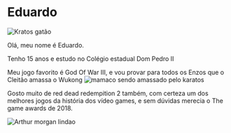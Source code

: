 # Eduardo
![Kratos gatão](https://media4.giphy.com/media/v1.Y2lkPTc5MGI3NjExMGxtZ3diamdrZ3lxanczM2p3ZGEyYncxbmoycmt4ZDd4Y2o4ZGp6biZlcD12MV9pbnRlcm5hbF9naWZfYnlfaWQmY3Q9Zw/5oOzvY2shzX4A/giphy.webp)

Olá, meu nome é Eduardo.

Tenho 15 anos e estudo no Colégio estadual Dom Pedro II

Meu jogo favorito é God Of War III, e vou provar para todos os Enzos que o Cleitão amassa o Wukong
![mamaco sendo amassado pelo karatos](https://i.ytimg.com/vi/iqROUpvQkbc/hq720.jpg?sqp=-oaymwEhCK4FEIIDSFryq4qpAxMIARUAAAAAGAElAADIQj0AgKJD&rs=AOn4CLB6cxmEtCa7FK9yTkVqvkpFyzSsdQ)

Gosto muito de red dead redempition 2 também, com certeza um dos melhores jogos da história dos vídeo games, e sem dúvidas merecia o The game awards de 2018.

![Arthur morgan lindao]()

